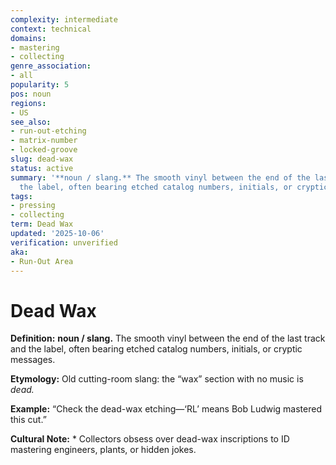 ```yaml
---
complexity: intermediate
context: technical
domains:
- mastering
- collecting
genre_association:
- all
popularity: 5
pos: noun
regions:
- US
see_also:
- run-out-etching
- matrix-number
- locked-groove
slug: dead-wax
status: active
summary: '**noun / slang.** The smooth vinyl between the end of the last track and
  the label, often bearing etched catalog numbers, initials, or cryptic messages.'
tags:
- pressing
- collecting
term: Dead Wax
updated: '2025-10-06'
verification: unverified
aka:
- Run-Out Area
---
```


# Dead Wax

**Definition:** **noun / slang.** The smooth vinyl between the end of the last track and the label, often bearing etched catalog numbers, initials, or cryptic messages.

**Etymology:** Old cutting-room slang: the “wax” section with no music is *dead.*

**Example:** “Check the dead-wax etching—‘RL’ means Bob Ludwig mastered this cut.”

**Cultural Note:** * Collectors obsess over dead-wax inscriptions to ID mastering engineers, plants, or hidden jokes.

